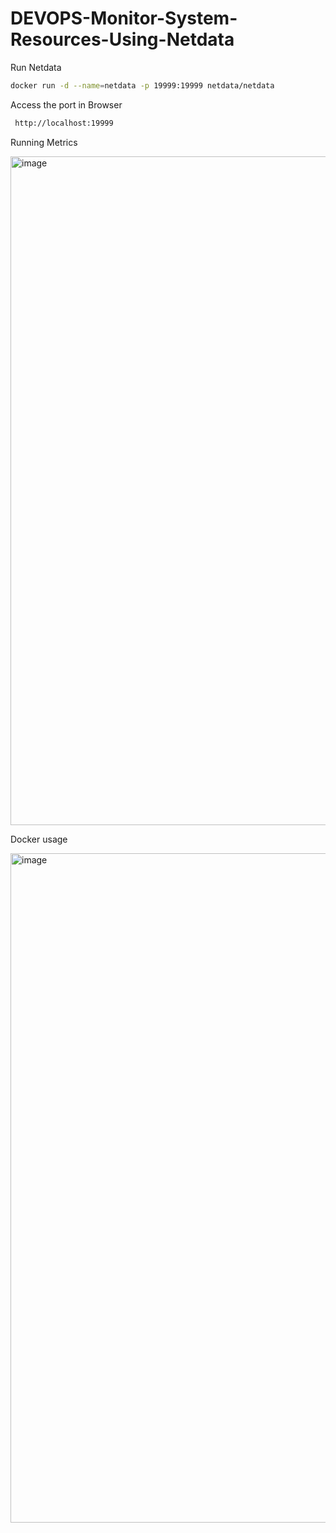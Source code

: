 # DEVOPS-Monitor-System-Resources-Using-Netdata

Run Netdata 

```bash
docker run -d --name=netdata -p 19999:19999 netdata/netdata
```

Access the port in Browser

```bash
 http://localhost:19999
```


Running Metrics


<img width="1915" height="1070" alt="image" src="https://github.com/user-attachments/assets/0bb01927-b0e5-4a01-a067-e940e0708928" />





Docker usage


<img width="1915" height="1071" alt="image" src="https://github.com/user-attachments/assets/cc508074-4e04-4609-8aa4-f3b7ef02d746" />
